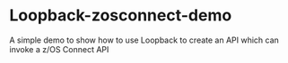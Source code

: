 # Loopback-zosconnect-demo

A simple demo to show how to use Loopback to create an API which can invoke a z/OS Connect API

